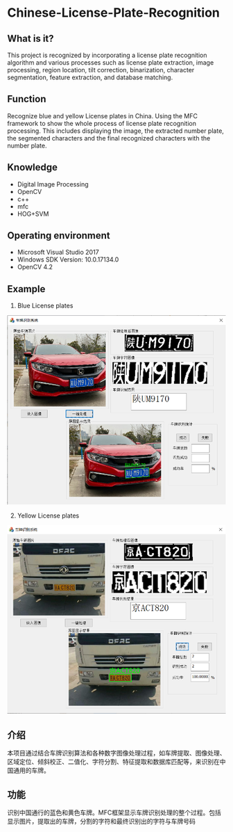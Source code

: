 # Chinese-License-Plate-Recognition

## What is it?

This project is recognized by incorporating a license plate recognition algorithm and various processes such as license plate extraction, image processing, region location, tilt correction, binarization, character segmentation, feature extraction, and database matching.

## Function

Recognize blue and yellow License plates in China. Using the MFC framework to show the whole process of license plate recognition processing. This includes displaying the image, the extracted number plate, the segmented characters and the final recognized characters with the number plate.

## Knowledge

- Digital Image Processing
- OpenCV
- c++
- mfc
- HOG+SVM

## Operating environment

- Microsoft Visual Studio 2017
- Windows SDK Version:  10.0.17134.0
- OpenCV 4.2

## Example
1. Blue License plates

![Image text](https://raw.githubusercontent.com/Exlie-Flyyi/img-storage1/main/sample.png)

2. Yellow License plates

![Image text](https://raw.githubusercontent.com/Exlie-Flyyi/img-storage1/main/sample2.png)



## 介绍

本项目通过结合车牌识别算法和各种数字图像处理过程，如车牌提取、图像处理、区域定位、倾斜校正、二值化、字符分割、特征提取和数据库匹配等，来识别在中国通用的车牌。

## 功能

识别中国通行的蓝色和黄色车牌。MFC框架显示车牌识别处理的整个过程。包括显示图片，提取出的车牌，分割的字符和最终识别出的字符与车牌号码

